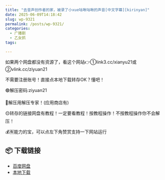 ```yaml
---
title: "去音声创作者的家，被录了小xue咕啾咕啾的声音[中文字幕][kirinyan]"
date: 2025-06-09T14:18:42
slug: wp-9321
permalink: /posts/wp-9321/
categories:
  - 广播剧
  - 乙女抓
tags:

---
```


如果两个网盘都没有资源了，看这个网站👉①link3.cc/xianyu21或②vlink.cc/ziyuan21

不需要注册账号！直接点本地下载转存OK？懂吧！

🟢解压密码:ziyuan21

🔵解压用解压专家！(应用商店有)

🟡转存的链接网盘有教程！一定要看教程！按教程操作！不按教程操作你不会解压！

💰🈶能力的宝，可以点左下角赞赏支持一下网站运行

## 📦 下载链接
- [百度网盘](https://blziyuan21.com/pay-download/9321?key=a0f3aae4b1&down_id=0)
- [本地下载](https://blziyuan21.com/pay-download/9321?key=a0f3aae4b1&down_id=1)

